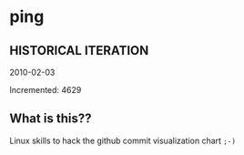 # ping

## HISTORICAL ITERATION
2010-02-03

Incremented: 4629

## What is this?? 
Linux skills to hack the github commit visualization chart `;-)`
